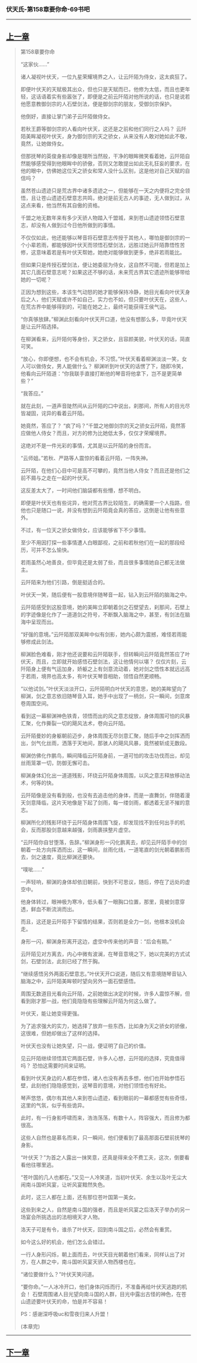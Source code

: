 ### 伏天氏-第158章要你命-69书吧

--------
[上一章](./a1bda21e601fbf8298d0d09f16680ac3.md)
--------


>
>
>
>第158章要你命
>
>“这家伙……”
>
>诸人凝视叶伏天，一位九星荣耀境界之人，让云阡陌为侍女，这太疯狂了。
>
>即便叶伏天的天赋极其出众，但也只是天赋而已，他修为太低，而且也更年轻，这话语着实有些嚣张了，即便是之前云阡陌对他所说的话，也只是说若他愿意教御剑宗的人石壁剑法，便是御剑宗的朋友，受御剑宗保护。
>
>他倒好，直接让掌门弟子云阡陌做侍女。
>
>若秋王爵等御剑宗的人看向叶伏天，这还是之前和他们同行之人吗？
>云阡陌美眸凝视叶伏天，身为御剑宗的天之骄女，从来没有人敢对她如此不敬，竟然，让她做侍女。
>
>但那抚琴的英俊身影却像是理所当然般，干净的眼眸微笑看着她，云阡陌自然能够感受得到他眼眸中的骄傲，否则又怎敢提出如此无礼狂妄的要求，在他的眼中，仿佛她这位天之骄女和常人没什么区别，这是他对自己天赋的自信吗？
>
>虽然苍山遗迹只是荒古界中诸多遗迹之一，但能够在一天之内便将之完全领悟，且让苍山遗迹石壁意志共鸣，绝对是前无古人的事迹，无人做到过，从这点来看，他当然有其自傲的资格。
>
>千盟之地无数年来有多少天骄人物踏入千盟城，来到苍山遗迹领悟石壁意志，却没有人做到过今日他所做到的事情。
>
>不仅仅如此，他还能够以琴音将石壁意志传授于其他人，哪怕是御剑宗的一个小辈若雨，都能够因叶伏天而领悟石壁剑法，远胜过她云阡陌靠悟性苦修，这意味着若是有叶伏天帮她，她绝对能够做到更多，绝非若雨能比。
>
>但如果只是传授石壁剑法，便让她委屈为侍女，这自然不可能，但若是加上其它几面石壁意志呢？如果这还不够的话，未来荒古界其它遗迹所能够带给她的一切呢？
>
>正因为想到这些，本该生气动怒的她才能够保持冷静，她目光看向叶伏天身后之人，他们天赋或许不如自己，实力也不如，但只要叶伏天在，这些人，在荒古界中能够得到的，可能在她之上，最终可能获得王侯气运。
>
>“你真够放肆。”柳渊此刻看向叶伏天开口道，他没有想那么多，毕竟叶伏天是让云阡陌选择。
>
>在柳渊看来，云阡陌何等身份，天之骄女，且容颜美貌，叶伏天的话，简直可笑。
>
>“放心，你即便想，也不会有机会，不习惯。”叶伏天看着柳渊淡淡一笑，女人可以做侍女，男人能做什么？
>柳渊听到叶伏天的话愣了下，随即冷笑，他看向云阡陌道：“你我联手直接打断他的琴音将他拿下，岂不是更简单些？”
>
>“我答应。”
>
>就在此刻，一道声音陡然间从云阡陌的口中说出，刹那间，所有人的目光尽皆凝固，诧异的看着云阡陌。
>
>她竟然，答应了？
>“疯了吗？”千盟之地御剑宗的天之骄女云阡陌，竟然答应做他人侍女？而且，对方的修为比她低太多，仅仅才荣耀境界。
>
>这绝对不是一件光彩的事情，尤其是以云阡陌的身份而言。
>
>“云师姐。”若秋、严路等人震惊的看着云阡陌，一阵失神。
>
>云阡陌，在他们心目中可是高不可攀的，竟然当他人侍女？而且还是他们之前不屑与之走在一起的叶伏天。
>
>这反差太大了，一时间他们脑袋都有些懵，想不明白。
>
>即便是叶伏天也有些诧异，他对荒古界比较陌生，的确需要一个人指路，但他也只是随口一说，并没有想到云阡陌竟会真的答应，这倒是让他有些意外。
>
>不过，有一位天之骄女做侍女，应该能够省下不少事情。
>
>至少不用因打探一些事情遭人白眼鄙视，之前和若秋他们在一起的那段经历，可并不怎么愉快。
>
>若雨虽然心地善良，但毕竟还是太弱了些，而且很多事情她自己都无法做主。
>
>云阡陌来为他们引路，倒是挺适合的。
>
>叶伏天一笑，随后便有一股意境伴随琴音一起，钻入到云阡陌的脑海之中。
>
>云阡陌感受到这股意境，她的美眸立即朝着剑之石壁望去，刹那间，石壁上的字迹像是化作了一道道剑之符号，不断飘入脑海之中，甚至，有剑法在脑海中呈现而出。
>
>“好强的意境。”云阡陌那双美眸中似有剑影，她内心颇为震撼，难怪若雨能够修成此剑法。
>
>柳渊脸色难看，刚才他还说要和云阡陌联手，但转瞬间云阡陌竟然答应了叶伏天，而且，立即就开始感悟石壁剑法，这让他情何以堪？
>仅仅片刻，云阡陌身上便有气运加身，娇躯之上有剑意流动着，她对剑之悟性本就远远高于若雨，境界也高太多，有叶伏天琴音相助，领悟自然更顺畅。
>
>“以他试剑。”叶伏天淡淡开口，云阡陌明白叶伏天的意思，她的美眸望向了柳渊，剑之意志依旧随琴音入耳，她手中出现了一柄剑，只一瞬间，剑意席卷周围空间。
>
>看到这一幕柳渊神色铁青，领悟而出的风之意志绽放，身体周围可怕的风暴汇聚，化作撕裂一切的飓风法术，卷向云阡陌。
>
>云阡陌曼妙的身躯朝前迈步，身体周围无尽剑意汇聚，随后手中之剑挥洒而出，剑气化丝雨，洒落于天地间，那骇人的飓风风暴，竟然被斩成无数段。
>
>柳渊仿佛化作鹏鸟，瞬间降临云阡陌身前，一道可怕的攻击功伐而出，却见丝雨笼罩一切，防御无懈可击。
>
>柳渊身体幻化出一道道残影，环绕云阡陌身体周围，以风之意志释放移动法术，何等的快。
>
>云阡陌像是没有看到般，也没有去追击他的身体，而是一直舞剑，伴随着漫天剑意降临，这片天地像是下起了剑雨，每一缕剑雨，都透着无坚不摧的意志。
>
>柳渊所化的残影环绕于云阡陌身体周围飞旋，却发现找不到任何出手的机会，反而那股剑意越来越强，剑雨裹挟整片虚空。
>
>“云阡陌你自甘堕落，告辞。”柳渊身形一闪化鹏离去，却见云阡陌手中的剑朝着一处方向挥洒而出，这一瞬间，丝雨化线，一道笔直的剑光朝着鹏影而去，剑之速度，竟比柳渊还要快。
>
>“噗呲……”
>
>一声轻响，柳渊的身体却依旧朝前，快到不可思议，随后，停在了远处的虚空中。
>
>他身体转过，眼神极为寒冷，低头看了一眼胸口位置，那里，竟被剑意穿透，鲜血不断流淌而出。
>
>而且，这还是云阡陌手下留情的结果，否则若是全力一剑，他根本没机会走。
>
>身形一闪，柳渊身形离开这边，虚空中传来他的声音：“后会有期。”
>
>云阡陌见对方离去，内心中微有波澜，在琴音意境之下，她以完美的方式试剑，石壁剑法，此刻已经了然于胸。
>
>“继续感悟另外两面石壁意志。”叶伏天开口说道，随后又有意境随琴音钻入脑海之中，云阡陌美眸顿时望向另外一面石壁感悟。
>
>周围无数道目光看向云阡陌，之前她做出决定的时候，许多人震惊不解，但看到刚才那一战，他们竟隐隐有些理解云阡陌为何这么做了。
>
>叶伏天，能让她变得更强。
>
>为了追求强大的实力，她选择了放弃一些东西，比如身为天之骄女的骄傲，这很难，但她却做出了这样的选择。
>
>叶伏天也没有让她失望，只一战，便证明了自己的价值。
>
>见云阡陌继续领悟其它两面石壁，许多人心想，云阡陌的选择，究竟值得吗？
>恐怕这需要时间来证明。
>
>看到叶伏天身边的人都在参悟，诸人也没有再去多想，他们也开始参悟石壁，此刻他们隐隐感觉到，这琴音的意境，对他们领悟也有好处。
>
>琴声悠悠，偶尔有其他人来到苍山遗迹，看到眼前的一幕都感觉有些奇怪，这里的气氛，似乎有些诡异。
>
>此时，有一行身影呼啸而来，浩浩荡荡，有数十人，阵容强大，而且修为都很高。
>
>这些人自然也是慕名而来，只一瞬间，他们便看到了最高那面石壁前抚琴的身影。
>
>“叶伏天？”为首之人露出一抹笑意，还真是得来全不费工夫，这次，倒要看看他往哪里逃。
>
>“苍叶国的几人也都在。”又见一人冷笑道，当初叶伏天、余生以及叶无尘大闹南斗国听风宴，让听风宴黯然失色。
>
>此时，这三人都在上面，还有那位苍叶国第一美女。
>
>这些到来之人，自然是南斗国的强者，而且是听风宴之后洛天子举办的另一场宴会所挑选出的法相境天才人物。
>
>洛天子可是有令，谁杀了叶伏天，回到南斗国之后，必然会有重赏。
>
>如今这么好的机会，他们怎么会错过。
>
>一行人身形闪烁，朝上面而去，叶伏天目光朝着他们看来，同样认出了对方，在人群之中，南斗国听风宴天骄人物西楼也在。
>
>“诸位要做什么？”叶伏天笑问道。
>
>“要你命。”一人冰冷开口，他们身体闪烁而行，不准备再给叶伏天逃跑的机会！
>石壁周围诸人目光望向南斗国的人群，目光中露出古怪的神色，在苍山遗迹要叶伏天的命，怕是并不容易！
>
>PS：感谢深呼吸uc和雪夜归来人升盟！
>
>(本章完)
>
>

--------
[下一章](./e47b96e07ff0d8f19ee7d1d0818df924.md)
--------
